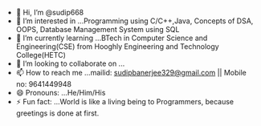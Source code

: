 - 👋 Hi, I’m @sudip668
- 👀 I’m interested in ...Programming using C/C++,Java, Concepts of DSA, OOPS, Database Management System using SQL
- 🌱 I’m currently learning ...BTech in Computer Science and Engineering(CSE) from Hooghly Engineering and Technology College(HETC)
- 💞️ I’m looking to collaborate on ...
- 📫 How to reach me ...mailid: sudipbanerjee329@gmail.com || Mobile no: 9641449948
- 😄 Pronouns: ...He/Him/His
- ⚡ Fun fact: ...World is like a living being to Programmers, because greetings is done at first.  

<!---
sudip668/sudip668 is a ✨ special ✨ repository because its `README.md` (this file) appears on your GitHub profile.
You can click the Preview link to take a look at your changes.
--->

